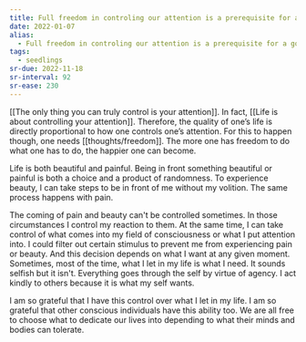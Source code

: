 ```yaml
---
title: Full freedom in controling our attention is a prerequisite for a good life
date: 2022-01-07
alias:
  - Full freedom in controling our attention is a prerequisite for a good life
tags:
  - seedlings
sr-due: 2022-11-18
sr-interval: 92
sr-ease: 230
---
```

[[The only thing you can truly control is your attention]]. In fact, [[Life is about controlling your attention]]. Therefore, the quality of one’s life is directly proportional to how one controls one’s attention. For this to happen though, one needs [[thoughts/freedom]]. The more one has freedom to do what one has to do, the happier one can become.

Life is both beautiful and painful. Being in front something beautiful or painful is both a choice and a product of randomness. To experience beauty, I can take steps to be in front of me without my volition. The same process happens with pain.

The coming of pain and beauty can't be controlled sometimes. In those circumstances I control my reaction to them. At the same time, I can take control of what comes into my field of consciousness or what I put attention into. I could filter out certain stimulus to prevent me from experiencing pain or beauty. And this decision depends on what I want at any given moment. Sometimes, most of the time, what I let in my life is what I need. It sounds selfish but it isn't. Everything goes through the self by virtue of agency. I act kindly to others because it is what my self wants.

I am so grateful that I have this control over what I let in my life. I am so grateful that other conscious individuals have this ability too. We are all free to choose what to dedicate our lives into depending to what their minds and bodies can tolerate.


